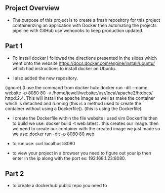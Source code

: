 ## Project Overview 

* The purpose of this project is to create a fresh repository for this 
project containerizing an application with Docker then automating the 
projects pipeline with GitHub use wehoooks to keep production updated.

## Part 1

* To install docker I followed the directions presented in the slides which went onto the website https://docs.docker.com/engine/install/ubuntu/ which had instructions to install docker on Ubuntu. 

* I also added the new repository.

 (ignore) (I use the command from docker hub: docker run -dit --name website -p 8080:80 -v /home/jewell/website:/usr/local/apache2/htdocs/ httpd:2.4. This will install the apache image as well as make the container which is detached and running (this is a method used to create the container without using a Dockerfile)). (this is using the Dockerfile) 

* I create the Dockerfile within the file website i used vim Dockerfile then to build we use: docker build -t web:latest . this creates our image. then we need to create our container with the created image we just made so we use: docker run -dit -p 8080:80 web
 
* to run use: curl localhost:8080

* to view your project in a browser you need to figure out your ip then enter in the ip along with the port ex: 192.168.1.23:8080. 

## Part 2 

* to create a dockerhub public repo you need to 
